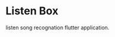 # Listen Box

listen song recognation flutter application.

<!-- ## Getting Started

This project is a starting point for a Flutter application.

A few resources to get you started if this is your first Flutter project: -->

<!-- - [Lab: Write your first Flutter app](https://docs.flutter.dev/get-started/codelab)
- [Cookbook: Useful Flutter samples](https://docs.flutter.dev/cookbook) -->

<!-- For help getting started with Flutter development, view the
[online documentation](https://docs.flutter.dev/), which offers tutorials,
samples, guidance on mobile development, and a full API reference. -->
